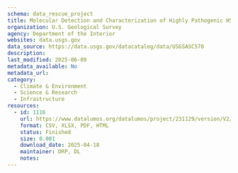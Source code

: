 ```yaml
---
schema: data_rescue_project 
title: Molecular Detection and Characterization of Highly Pathogenic H5N1 Avian Influenza Viruses in Wild Birds Inhabiting Western Alaska Provides Evidence for Three Independent Viral Introductions
organization: U.S. Geological Survey
agency: Department of the Interior
websites: data.usgs.gov
data_source: https://data.usgs.gov/datacatalog/data/USGSASC570
description: 
last_modified: 2025-06-09
metadata_available: No
metadata_url: 
category:
  - Climate & Environment 
  - Science & Research 
  - Infrastructure 
resources:
  - id: 1116
    url: https://www.datalumos.org/datalumos/project/231129/version/V2/view
    format: CSV, XLSX, PDF, HTML
    status: Finished
    size: 0.001
    download_date: 2025-04-18
    maintainer: DRP, DL
    notes: 
---
```


